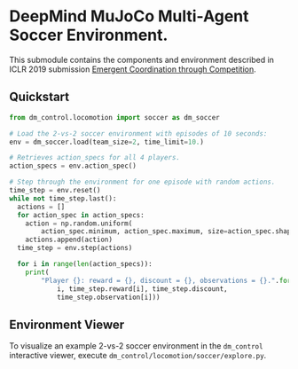 # DeepMind MuJoCo Multi-Agent Soccer Environment.

This submodule contains the components and environment described in ICLR 2019
submission [Emergent Coordination through Competition][iclr_submission].

## Quickstart

```python
from dm_control.locomotion import soccer as dm_soccer

# Load the 2-vs-2 soccer environment with episodes of 10 seconds:
env = dm_soccer.load(team_size=2, time_limit=10.)

# Retrieves action_specs for all 4 players.
action_specs = env.action_spec()

# Step through the environment for one episode with random actions.
time_step = env.reset()
while not time_step.last():
  actions = []
  for action_spec in action_specs:
    action = np.random.uniform(
        action_spec.minimum, action_spec.maximum, size=action_spec.shape)
    actions.append(action)
  time_step = env.step(actions)

  for i in range(len(action_specs)):
    print(
        "Player {}: reward = {}, discount = {}, observations = {}.".format(
            i, time_step.reward[i], time_step.discount,
            time_step.observation[i]))
```

## Environment Viewer

To visualize an example 2-vs-2 soccer environment in the `dm_control`
interactive viewer, execute `dm_control/locomotion/soccer/explore.py`.

[iclr_submission]: https://openreview.net/forum?id=BkG8sjR5Km
